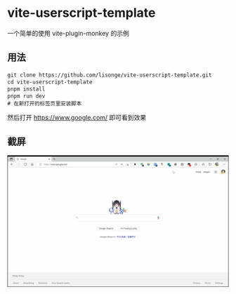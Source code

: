 # vite-userscript-template

一个简单的使用 vite-plugin-monkey 的示例

## 用法

```shell
git clone https://github.com/lisonge/vite-userscript-template.git
cd vite-userscript-template
pnpm install
pnpm run dev
# 在新打开的标签页里安装脚本
```

然后打开 <https://www.google.com/> 即可看到效果

## 截屏

![image](./screenshot/2022-05-12_00-41-42.gif)
